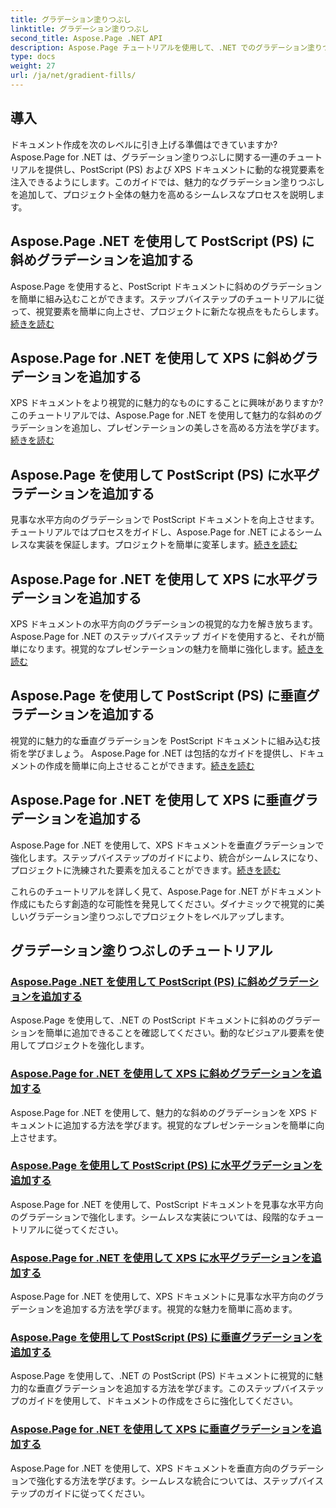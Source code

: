 ```yaml
---
title: グラデーション塗りつぶし
linktitle: グラデーション塗りつぶし
second_title: Aspose.Page .NET API
description: Aspose.Page チュートリアルを使用して、.NET でのグラデーション塗りつぶしの技術を発見してください。魅力的な斜め、水平、垂直のグラデーションを追加して、プロジェクトを簡単にレベルアップします。
type: docs
weight: 27
url: /ja/net/gradient-fills/
---
```


## 導入

ドキュメント作成を次のレベルに引き上げる準備はできていますか? Aspose.Page for .NET は、グラデーション塗りつぶしに関する一連のチュートリアルを提供し、PostScript (PS) および XPS ドキュメントに動的な視覚要素を注入できるようにします。このガイドでは、魅力的なグラデーション塗りつぶしを追加して、プロジェクト全体の魅力を高めるシームレスなプロセスを説明します。

## Aspose.Page .NET を使用して PostScript (PS) に斜めグラデーションを追加する

Aspose.Page を使用すると、PostScript ドキュメントに斜めのグラデーションを簡単に組み込むことができます。ステップバイステップのチュートリアルに従って、視覚要素を簡単に向上させ、プロジェクトに新たな視点をもたらします。[続きを読む](./add-diagonal-gradient-to-postscript-ps/)

## Aspose.Page for .NET を使用して XPS に斜めグラデーションを追加する

XPS ドキュメントをより視覚的に魅力的なものにすることに興味がありますか?このチュートリアルでは、Aspose.Page for .NET を使用して魅力的な斜めのグラデーションを追加し、プレゼンテーションの美しさを高める方法を学びます。[続きを読む](./add-diagonal-gradient-to-xps/)

## Aspose.Page を使用して PostScript (PS) に水平グラデーションを追加する

見事な水平方向のグラデーションで PostScript ドキュメントを向上させます。チュートリアルではプロセスをガイドし、Aspose.Page for .NET によるシームレスな実装を保証します。プロジェクトを簡単に変革します。[続きを読む](./add-horizontal-gradient-to-postscript-ps/)

## Aspose.Page for .NET を使用して XPS に水平グラデーションを追加する

XPS ドキュメントの水平方向のグラデーションの視覚的な力を解き放ちます。 Aspose.Page for .NET のステップバイステップ ガイドを使用すると、それが簡単になります。視覚的なプレゼンテーションの魅力を簡単に強化します。[続きを読む](./add-horizontal-gradient-to-xps/)

## Aspose.Page を使用して PostScript (PS) に垂直グラデーションを追加する

視覚的に魅力的な垂直グラデーションを PostScript ドキュメントに組み込む技術を学びましょう。 Aspose.Page for .NET は包括的なガイドを提供し、ドキュメントの作成を簡単に向上させることができます。[続きを読む](./add-vertical-gradient-to-postscript-ps/)

## Aspose.Page for .NET を使用して XPS に垂直グラデーションを追加する
Aspose.Page for .NET を使用して、XPS ドキュメントを垂直グラデーションで強化します。ステップバイステップのガイドにより、統合がシームレスになり、プロジェクトに洗練された要素を加えることができます。[続きを読む](./add-vertical-gradient-to-xps/)

これらのチュートリアルを詳しく見て、Aspose.Page for .NET がドキュメント作成にもたらす創造的な可能性を発見してください。ダイナミックで視覚的に美しいグラデーション塗りつぶしでプロジェクトをレベルアップします。
## グラデーション塗りつぶしのチュートリアル
### [Aspose.Page .NET を使用して PostScript (PS) に斜めグラデーションを追加する](./add-diagonal-gradient-to-postscript-ps/)
Aspose.Page を使用して、.NET の PostScript ドキュメントに斜めのグラデーションを簡単に追加できることを確認してください。動的なビジュアル要素を使用してプロジェクトを強化します。
### [Aspose.Page for .NET を使用して XPS に斜めグラデーションを追加する](./add-diagonal-gradient-to-xps/)
Aspose.Page for .NET を使用して、魅力的な斜めのグラデーションを XPS ドキュメントに追加する方法を学びます。視覚的なプレゼンテーションを簡単に向上させます。
### [Aspose.Page を使用して PostScript (PS) に水平グラデーションを追加する](./add-horizontal-gradient-to-postscript-ps/)
Aspose.Page for .NET を使用して、PostScript ドキュメントを見事な水平方向のグラデーションで強化します。シームレスな実装については、段階的なチュートリアルに従ってください。
### [Aspose.Page for .NET を使用して XPS に水平グラデーションを追加する](./add-horizontal-gradient-to-xps/)
Aspose.Page for .NET を使用して、XPS ドキュメントに見事な水平方向のグラデーションを追加する方法を学びます。視覚的な魅力を簡単に高めます。
### [Aspose.Page を使用して PostScript (PS) に垂直グラデーションを追加する](./add-vertical-gradient-to-postscript-ps/)
Aspose.Page を使用して、.NET の PostScript (PS) ドキュメントに視覚的に魅力的な垂直グラデーションを追加する方法を学びます。このステップバイステップのガイドを使用して、ドキュメントの作成をさらに強化してください。
### [Aspose.Page for .NET を使用して XPS に垂直グラデーションを追加する](./add-vertical-gradient-to-xps/)
Aspose.Page for .NET を使用して、XPS ドキュメントを垂直方向のグラデーションで強化する方法を学びます。シームレスな統合については、ステップバイステップのガイドに従ってください。